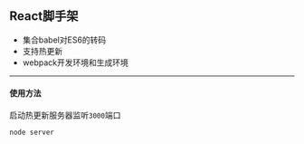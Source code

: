 ## React脚手架 

* 集合babel对ES6的转码
* 支持热更新
* webpack开发环境和生成环境
****

#### 使用方法
启动热更新服务器监听`3000`端口
```javascript
node server
